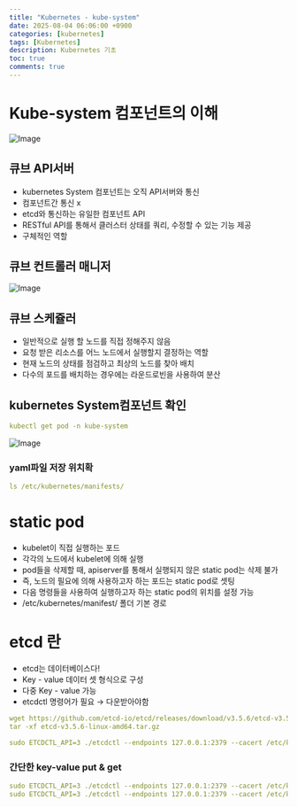 ```yaml
---
title: "Kubernetes - kube-system"
date: 2025-08-04 06:06:00 +0900
categories: [kubernetes]
tags: [Kubernetes]
description: Kubernetes 기초
toc: true
comments: true
---
```


# Kube-system 컴포넌트의 이해

![Image](https://prod-files-secure.s3.us-west-2.amazonaws.com/e6db513d-ec54-40ff-aa74-2487b0bcfe15/b231983e-0ca9-463d-a773-6c60f2c51f50/Untitled.png?X-Amz-Algorithm=AWS4-HMAC-SHA256&X-Amz-Content-Sha256=UNSIGNED-PAYLOAD&X-Amz-Credential=ASIAZI2LB466WNQUGL5Y%2F20250804%2Fus-west-2%2Fs3%2Faws4_request&X-Amz-Date=20250804T071951Z&X-Amz-Expires=3600&X-Amz-Security-Token=IQoJb3JpZ2luX2VjEAcaCXVzLXdlc3QtMiJHMEUCICQ%2Bxw36U8ySzaUOqKoGnmPwbCZM06X8b4LL2o9BkK%2BMAiEA3DoBnq8ZeiR1aIO1bNa%2FCONp%2F%2BWzWUNDHJZZlqtvJWMq%2FwMIQBAAGgw2Mzc0MjMxODM4MDUiDA5Yp7ch9hGHHRqM5yrcA5nyzD1ppUWfjH9OxtpO2xJArRG0yfgcVEFIvbBVZPlu%2FnJvA21c0WmWpomRmwdED0zcipXFqG7d78Wf73ZsduK2ct58IlS%2FsHmYIqXN3tXEOPFpK0VBX84u%2BVmvqg%2Brt8ha5ZwCYTAKISDjtAJzgJcrWuLgvhcEipywOcEwc7cFVIYNghwSSqWuYCtPMokZgAzPtuaV9SFpZU0dNetpFrF4E6kWjhzCF%2FuxSVU82h0ZfxoIJaab3iYAywMlu6rqaUx8dGiXujtQair%2BJjGOsO36xOACeZrF297nq5WC685npfIjbSqAXzcelC7VrF5LWTMfEMFQS9J3ep2sZOGa0jjNrxQ290kvfcwRG8qCrybAkwk2y5kD2J%2F05cPNllEreNV0wRnwIEVXkPhLaP%2BYKJ70En4DMfzIXWaqkGiDAqJtnnvuvqcMZ3dQd55UWUwrGZSr6YPqjNse8PgEzWQF%2FmiU2y4xrKzVZxc0ZjX6t5yQ3uAQ7Xm14uH6JOD7MJHme4dLGXTOJ0f5lEYGIfL22FvF8DkF30rytO6GS88wUb0p7BEepDBAsV458lXlxTs2XVJwf1bMA4NPg7YmhtLHjHbNBTzZIZD%2Fvv3if%2Bd6Y9UTXvFLmH9dGbXGObSQMLi4wcQGOqUBiWzDXotaGOhkWTlKPIUCiMUIYJwZPClhShGxSqkAEq9TtTR4Xr7I%2BZyVwfmtyO75TKmriLbStNTXu1hpvAmHt%2BXsFOygSD4p3VrofEGhXWOXTR5qg3zNXvG5X0w1WbEyVBTCxbwB1CDPzOCSr5MJahx07l8dOVA3rp8kt38Mp5fy8uyux56rnZL6wDPZ4HeUxrJ9T7TA4C2Nct6h59glxxUg7157&X-Amz-Signature=cf25cae32fd639119d815cac5cae2cc085b0aebc3fb525a3cd949ff87b7256ed&X-Amz-SignedHeaders=host&x-amz-checksum-mode=ENABLED&x-id=GetObject)

## 큐브 API서버 

- kubernetes System 컴포넌트는 오직 API서버와 통신
- 컴포넌트간 통신 x
- etcd와 통신하는 유일한 컴포넌트 API
- RESTful API를 통해서 클러스터 상태를 쿼리, 수정할 수 있는 기능 제공
- 구체적인 역할
## 큐브 컨트롤러 매니저

![Image](https://prod-files-secure.s3.us-west-2.amazonaws.com/e6db513d-ec54-40ff-aa74-2487b0bcfe15/5ef47069-72a4-43fe-9427-e42fc25b70d8/Untitled.png?X-Amz-Algorithm=AWS4-HMAC-SHA256&X-Amz-Content-Sha256=UNSIGNED-PAYLOAD&X-Amz-Credential=ASIAZI2LB466WNQUGL5Y%2F20250804%2Fus-west-2%2Fs3%2Faws4_request&X-Amz-Date=20250804T071951Z&X-Amz-Expires=3600&X-Amz-Security-Token=IQoJb3JpZ2luX2VjEAcaCXVzLXdlc3QtMiJHMEUCICQ%2Bxw36U8ySzaUOqKoGnmPwbCZM06X8b4LL2o9BkK%2BMAiEA3DoBnq8ZeiR1aIO1bNa%2FCONp%2F%2BWzWUNDHJZZlqtvJWMq%2FwMIQBAAGgw2Mzc0MjMxODM4MDUiDA5Yp7ch9hGHHRqM5yrcA5nyzD1ppUWfjH9OxtpO2xJArRG0yfgcVEFIvbBVZPlu%2FnJvA21c0WmWpomRmwdED0zcipXFqG7d78Wf73ZsduK2ct58IlS%2FsHmYIqXN3tXEOPFpK0VBX84u%2BVmvqg%2Brt8ha5ZwCYTAKISDjtAJzgJcrWuLgvhcEipywOcEwc7cFVIYNghwSSqWuYCtPMokZgAzPtuaV9SFpZU0dNetpFrF4E6kWjhzCF%2FuxSVU82h0ZfxoIJaab3iYAywMlu6rqaUx8dGiXujtQair%2BJjGOsO36xOACeZrF297nq5WC685npfIjbSqAXzcelC7VrF5LWTMfEMFQS9J3ep2sZOGa0jjNrxQ290kvfcwRG8qCrybAkwk2y5kD2J%2F05cPNllEreNV0wRnwIEVXkPhLaP%2BYKJ70En4DMfzIXWaqkGiDAqJtnnvuvqcMZ3dQd55UWUwrGZSr6YPqjNse8PgEzWQF%2FmiU2y4xrKzVZxc0ZjX6t5yQ3uAQ7Xm14uH6JOD7MJHme4dLGXTOJ0f5lEYGIfL22FvF8DkF30rytO6GS88wUb0p7BEepDBAsV458lXlxTs2XVJwf1bMA4NPg7YmhtLHjHbNBTzZIZD%2Fvv3if%2Bd6Y9UTXvFLmH9dGbXGObSQMLi4wcQGOqUBiWzDXotaGOhkWTlKPIUCiMUIYJwZPClhShGxSqkAEq9TtTR4Xr7I%2BZyVwfmtyO75TKmriLbStNTXu1hpvAmHt%2BXsFOygSD4p3VrofEGhXWOXTR5qg3zNXvG5X0w1WbEyVBTCxbwB1CDPzOCSr5MJahx07l8dOVA3rp8kt38Mp5fy8uyux56rnZL6wDPZ4HeUxrJ9T7TA4C2Nct6h59glxxUg7157&X-Amz-Signature=4266cc2c245d9016b40c3f3e6fb78aeea3dd1e41ea716ddc914bb8e6a84c036c&X-Amz-SignedHeaders=host&x-amz-checksum-mode=ENABLED&x-id=GetObject)

## 큐브 스케쥴러

- 일반적으로 실행 할 노드를 직접 정해주지 않음
- 요청 받은 리소스를 어느 노드에서 실행할지 결정하는 역할
- 현재 노드의 상태를 점검하고 최상의 노드를 찾아 배치
- 다수의 포드를 배치하는 경우에는 라운드로빈을 사용하여 분산
## kubernetes System컴포넌트 확인

```yaml
kubectl get pod -n kube-system
```

![Image](https://prod-files-secure.s3.us-west-2.amazonaws.com/e6db513d-ec54-40ff-aa74-2487b0bcfe15/a39272d3-e754-49e8-9357-c94342b1bb23/Untitled.png?X-Amz-Algorithm=AWS4-HMAC-SHA256&X-Amz-Content-Sha256=UNSIGNED-PAYLOAD&X-Amz-Credential=ASIAZI2LB466WNQUGL5Y%2F20250804%2Fus-west-2%2Fs3%2Faws4_request&X-Amz-Date=20250804T071951Z&X-Amz-Expires=3600&X-Amz-Security-Token=IQoJb3JpZ2luX2VjEAcaCXVzLXdlc3QtMiJHMEUCICQ%2Bxw36U8ySzaUOqKoGnmPwbCZM06X8b4LL2o9BkK%2BMAiEA3DoBnq8ZeiR1aIO1bNa%2FCONp%2F%2BWzWUNDHJZZlqtvJWMq%2FwMIQBAAGgw2Mzc0MjMxODM4MDUiDA5Yp7ch9hGHHRqM5yrcA5nyzD1ppUWfjH9OxtpO2xJArRG0yfgcVEFIvbBVZPlu%2FnJvA21c0WmWpomRmwdED0zcipXFqG7d78Wf73ZsduK2ct58IlS%2FsHmYIqXN3tXEOPFpK0VBX84u%2BVmvqg%2Brt8ha5ZwCYTAKISDjtAJzgJcrWuLgvhcEipywOcEwc7cFVIYNghwSSqWuYCtPMokZgAzPtuaV9SFpZU0dNetpFrF4E6kWjhzCF%2FuxSVU82h0ZfxoIJaab3iYAywMlu6rqaUx8dGiXujtQair%2BJjGOsO36xOACeZrF297nq5WC685npfIjbSqAXzcelC7VrF5LWTMfEMFQS9J3ep2sZOGa0jjNrxQ290kvfcwRG8qCrybAkwk2y5kD2J%2F05cPNllEreNV0wRnwIEVXkPhLaP%2BYKJ70En4DMfzIXWaqkGiDAqJtnnvuvqcMZ3dQd55UWUwrGZSr6YPqjNse8PgEzWQF%2FmiU2y4xrKzVZxc0ZjX6t5yQ3uAQ7Xm14uH6JOD7MJHme4dLGXTOJ0f5lEYGIfL22FvF8DkF30rytO6GS88wUb0p7BEepDBAsV458lXlxTs2XVJwf1bMA4NPg7YmhtLHjHbNBTzZIZD%2Fvv3if%2Bd6Y9UTXvFLmH9dGbXGObSQMLi4wcQGOqUBiWzDXotaGOhkWTlKPIUCiMUIYJwZPClhShGxSqkAEq9TtTR4Xr7I%2BZyVwfmtyO75TKmriLbStNTXu1hpvAmHt%2BXsFOygSD4p3VrofEGhXWOXTR5qg3zNXvG5X0w1WbEyVBTCxbwB1CDPzOCSr5MJahx07l8dOVA3rp8kt38Mp5fy8uyux56rnZL6wDPZ4HeUxrJ9T7TA4C2Nct6h59glxxUg7157&X-Amz-Signature=8550b61628be8d648a2367580e47e4018c833807badfa605bad4c311d621fe8f&X-Amz-SignedHeaders=host&x-amz-checksum-mode=ENABLED&x-id=GetObject)

### yaml파일 저장 위치확

```yaml
ls /etc/kubernetes/manifests/
```

# static pod

- kubelet이 직접 실행하는 포드
- 각각의 노드에서 kubelet에 의해 실행
- pod들을 삭제할 때, apiserver를 통해서 실행되지 않은  static pod는 삭제 불가
- 즉, 노드의 필요에 의해 사용하고자 하는 포드는 static pod로 셋팅
- 다음 명령들을 사용하여 실행하고자 하는  static pod의 위치를 설정 가능
- /etc/kubernetes/manifest/ 폴더 기본 경로
# etcd 란

- etcd는 데이터베이스다!
- Key - value 데이터 셋 형식으로 구성
- 다중 Key - value 가능
- etcdctl 명령어가 필요 → 다운받아야함
```yaml
wget https://github.com/etcd-io/etcd/releases/download/v3.5.6/etcd-v3.5.6-linux-amd64.tar.gz
tar -xf etcd-v3.5.6-linux-amd64.tar.gz

sudo ETCDCTL_API=3 ./etcdctl --endpoints 127.0.0.1:2379 --cacert /etc/kubernetes/pki/etcd/ca.crt --cert /etc/kubernetes/pki/etcd/server.crt --key /etc/kubernetes/pki/etcd/server.key get / --prefix --keys-only
```

### 간단한 key-value put & get

```yaml
sudo ETCDCTL_API=3 ./etcdctl --endpoints 127.0.0.1:2379 --cacert /etc/kubernetes/pki/etcd/ca.crt --cert /etc/kubernetes/pki/etcd/server.crt --key /etc/kubernetes/pki/etcd/server.key  put key1 value1
sudo ETCDCTL_API=3 ./etcdctl --endpoints 127.0.0.1:2379 --cacert /etc/kubernetes/pki/etcd/ca.crt --cert /etc/kubernetes/pki/etcd/server.crt --key /etc/kubernetes/pki/etcd/server.key get key1
```



